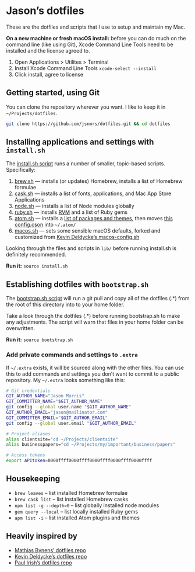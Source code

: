 # Jason’s dotfiles

These are the dotfiles and scripts that I use to setup and maintain my Mac.

**On a new machine or fresh macOS install:** before you can do much on the command line (like using Git), Xcode Command Line Tools need to be installed and the license agreed to.

1. Open Applications > Utilites > Terminal
2. Install Xcode Command Line Tools `xcode-select --install`
3. Click install, agree to license


## Getting started, using Git

You can clone the repository wherever you want. I like to keep it in `~/Projects/dotfiles`.

```bash
git clone https://github.com/jsnmrs/dotfiles.git && cd dotfiles
```

## Installing applications and settings with `install.sh`

The [install.sh script](https://github.com/jsnmrs/dotfiles/blob/master/install.sh) runs a number of smaller, topic-based scripts. Specifically:

1. [brew.sh](https://github.com/jsnmrs/dotfiles/blob/master/lib/brew.sh) — installs (or updates) Homebrew, installs a list of Homebrew formulae
2. [cask.sh](https://github.com/jsnmrs/dotfiles/blob/master/lib/cask.sh) — installs a list of fonts, applications, and Mac App Store Applications
3. [node.sh](https://github.com/jsnmrs/dotfiles/blob/master/lib/node.sh) — installs a list of Node modules globally
4. [ruby.sh](https://github.com/jsnmrs/dotfiles/blob/master/lib/ruby.sh) — installs [RVM](https://rvm.io) and a list of Ruby gems
5. [atom.sh](https://github.com/jsnmrs/dotfiles/blob/master/lib/atom.sh) — installs a [list of packages and themes](https://github.com/jsnmrs/dotfiles/blob/master/lib/atom.txt), then moves [this config.cson](https://github.com/jsnmrs/dotfiles/blob/master/lib/config.cson) into `~/.atom/`
6. [macos.sh](https://github.com/jsnmrs/dotfiles/blob/master/lib/macos.sh) — sets some sensible macOS defaults, forked and customized from [Kevin Deldycke’s macos-config.sh](https://github.com/kdeldycke/dotfiles/blob/master/scripts/macos-config.sh)

Looking through the files and scripts in `lib/` before running install.sh is definitely recommended.

**Run it:** `source install.sh`

## Establishing dotfiles with `bootstrap.sh`

The [bootstrap.sh script](https://github.com/jsnmrs/dotfiles/blob/master/bootstrap.sh) will run a git pull and copy all of the dotfiles (.\*) from the root of this directory into to your home folder.

Take a look through the dotfiles (.\*) before running bootstrap.sh to make any adjustments. The script will warn that files in your home folder can be overwritten.

**Run it:** `source bootstrap.sh`

### Add private commands and settings to `.extra`

If `~/.extra` exists, it will be sourced along with the other files. You can use this to add commands and settings you don’t want to commit to a public repository. My `~/.extra` looks something like this:

```bash
# Git credentials
GIT_AUTHOR_NAME="Jason Morris"
GIT_COMMITTER_NAME="$GIT_AUTHOR_NAME"
git config --global user.name "$GIT_AUTHOR_NAME"
GIT_AUTHOR_EMAIL="jason@mailinator.com"
GIT_COMMITTER_EMAIL="$GIT_AUTHOR_EMAIL"
git config --global user.email "$GIT_AUTHOR_EMAIL"

# Project aliases
alias clientsite="cd ~/Projects/clientsite"
alias businesspapers="cd ~/Projects/my/important/business/papers"

# Access tokens
export APItoken=0000ffff0000ffff0000ffff0000ffff0000ffff
```

## Housekeeping

- `brew leaves` – list installed Homebrew formulae
- `brew cask list` – list installed Homebrew casks
- `npm list -g --depth=0` – list globally installed node modules
- `gem query --local` – list locally installed Ruby gems
- `apm list -i` – list installed Atom plugins and themes

## Heavily inspired by

- [Mathias Bynens’ dotfiles repo](https://mths.be/dotfiles)
- [Kevin Deldycke’s dotfiles repo](https://github.com/kdeldycke/dotfiles)
- [Paul Irish’s dotfiles repo](https://github.com/paulirish/dotfiles/)
